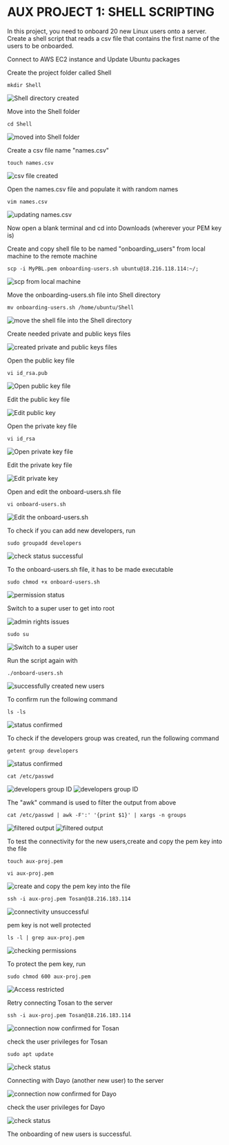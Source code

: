 # AUX PROJECT 1: SHELL SCRIPTING

In this project, you need to onboard 20 new Linux users onto a server. Create a shell script that reads a csv file that contains the first name of the users to be onboarded.

Connect to AWS EC2 instance and Update Ubuntu packages

Create the project folder called Shell

`mkdir Shell`

![Shell directory created](images/mkdir-shell.PNG)

Move into the Shell folder

`cd Shell`

![moved into Shell folder](images/cd-Shell.PNG)

Create a csv file name "names.csv"

`touch names.csv`

![csv file created](images/Names-csv.PNG)

Open the names.csv file and populate it with random names

`vim names.csv`

![updating names.csv](images/Names2-csv.PNG)

Now open a blank terminal and cd into Downloads (wherever your PEM key is)

Create and copy shell file to be named "onboarding_users" from local machine to the remote machine

`scp -i MyPBL.pem onboarding-users.sh ubuntu@18.216.118.114:~/;`

![scp from local machine](images/scp-from-local-machine.PNG)

Move the onboarding-users.sh file into Shell directory

`mv onboarding-users.sh /home/ubuntu/Shell`

![move the shell file into the Shell directory](images/mv-scp-onboarding-users-to%20-Shell.PNG)

Create needed private and public keys files

![created private and public keys files](images/touch-private-public-keys.PNG)

Open the public key file

`vi id_rsa.pub`

![Open public key file](images/Open-public-key-file.PNG)

Edit the public key file

![Edit public key](images/edit-public-key-file.PNG)

Open the private key file

`vi id_rsa`

![Open private key file](images/Open-private-key-file.PNG)

Edit the private key file

![Edit private key](images/edit-private-key-file.PNG)

Open and edit the onboard-users.sh file

`vi onboard-users.sh`

![Edit the onboard-users.sh ](images/edit-onboarding-users-file.PNG)

To check if you can add new developers, run

`sudo groupadd developers`

![check status successful](images/groupadd-developers.PNG)

To the onboard-users.sh file, it has to be made executable

`sudo chmod +x onboard-users.sh`

![permission status](images/adding-executable-permissions.PNG)

Switch to a super user to get into root

![admin rights issues](images/executable-permissions-confirmed.PNG)

`sudo su`

![Switch to a super user](images/super-user-mode.PNG)

Run the script again with

`./onboard-users.sh`

![successfully created new users](images/newUsers-created.PNG)

To confirm run the following command

`ls -ls`

![status confirmed](images/newUsers-created-confirmed.PNG)

To check if the developers group was created, run the following command

`getent group developers`

![status confirmed](images/developers-group-creation-confirrmed.PNG)

`cat /etc/passwd`

![developers group ID](images/newUsers1.PNG)
![developers group ID](images/newUsers2.PNG)

The "awk" command is used to filter the output from above

`cat /etc/passwd | awk -F':' '{print $1}' | xargs -n groups`

![filtered output](images/awk-filter-command.PNG)
![filtered output](images/awk-filter-command2.PNG)

To test the connectivity for the new users,create and copy the pem key into the file

`touch aux-proj.pem`

`vi aux-proj.pem`

![create and copy the pem key into the file](images/To-test-newUsers-create-private-key.PNG)

`ssh -i aux-proj.pem Tosan@18.216.183.114`

![connectivity unsuccessful](images/To-ssh-via-newUser-Tosan.PNG)

pem key is not well protected

`ls -l | grep aux-proj.pem`

![checking permissions](images/checking-grepping-output-to-aux-proj-pem.PNG)

To protect the pem key, run

`sudo chmod 600 aux-proj.pem`

![Access restricted](images/protecting-the-pem-key.PNG)

Retry connecting Tosan to the server

`ssh -i aux-proj.pem Tosan@18.216.183.114`

![connection now confirmed for Tosan](images/newUsers-Tosan-ssh-connection-confirmed.PNG)

check the user privileges for Tosan

`sudo apt update`

![check status](images/making-sure-Tosan-has-sudo-rights.PNG)

Connecting with Dayo (another new user) to the server

![connection now confirmed for Dayo](images/connection-confirmed-for-newUser-Dayo.PNG)

check the user privileges for Dayo

![check status](images/sudo-rights-status-Dayo.PNG)

The onboarding of new users is successful.
